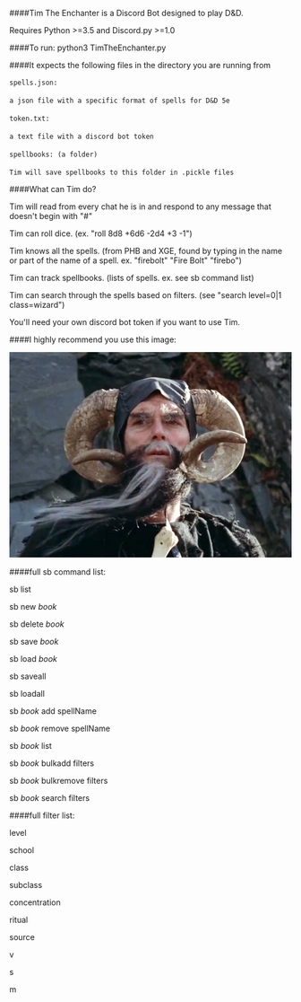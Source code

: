 ####Tim The Enchanter is a Discord Bot designed to play D&D.

Requires Python >=3.5 and Discord.py >=1.0

####To run: python3 TimTheEnchanter.py

####It expects the following files in the directory you are running from

    spells.json:

    a json file with a specific format of spells for D&D 5e

    token.txt:

    a text file with a discord bot token

    spellbooks: (a folder)

    Tim will save spellbooks to this folder in .pickle files

####What can Tim do?

Tim will read from every chat he is in and respond to any message that doesn't begin with "#"

Tim can roll dice. (ex. "roll 8d8 +6d6 -2d4 +3 -1")

Tim knows all the spells. (from PHB and XGE, found by typing in the name or part of the name of a spell. ex. "firebolt" "Fire Bolt" "firebo")

Tim can track spellbooks. (lists of spells. ex. see sb command list)

Tim can search through the spells based on filters. (see "search level=0|1 class=wizard")

You'll need your own discord bot token if you want to use Tim.

####I highly recommend you use this image:

![alt text](timtheenchanter.jpg "Tim The Enchanter")

####full sb command list:

sb list

sb new _book_

sb delete _book_

sb save _book_

sb load _book_

sb saveall

sb loadall

sb _book_ add spellName

sb _book_ remove spellName

sb _book_ list

sb _book_ bulkadd filters

sb _book_ bulkremove filters

sb _book_ search filters

####full filter list:

level

school

class

subclass

concentration

ritual

source

v

s

m
